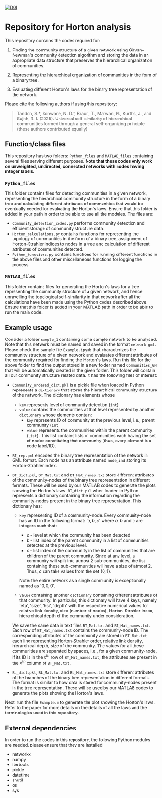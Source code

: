 [![DOI](https://zenodo.org/badge/DOI/10.5281/zenodo.15879191.svg)](https://doi.org/10.5281/zenodo.15879191)

# Repository for Horton analysis

This repository contains the codes required for:
1. Finding the community structure of a given network using Girvan-Newman's community detection algorithm and storing the data in an appropriate data structure that preserves the hierarchical organization of communities.

1. Representing the hierarchical organization of communities in the form of a binary tree.

1. Evaluating different Horton's laws for the binary tree representation of the network.

Please cite the following authors if using this repository:

>Tandon, S.\*, Sonwane, N. D.\*, Braun, T., Marwan, N., Kurths, J., and Sujith, R. I. (2025). Universal self-similarity of hierarchical
communities formed through a general self-organizing principle (these authors contributed equally).

## Function/class files

This repository has two folders: `Python_files` and `MATLAB_files` containing several files serving different purposes. **Note that these codes only work on unweighted, undirected, connected networks with nodes having integer labels.**

### `Python_files`

This folder contains files for detecting communities in a given network, representing the hierarchical community structure in the form of a binary tree and calculating different attributes of communities that would be eventually needed for evaluating the Horton's laws. Ensure that this folder is added in your path in order to be able to use all the modules. The files are:

* `Community_detection_codes.py` performs community detection and efficient storage of community structure data. 
* `Horton_calculations.py` contains functions for representing the topology of communities in the form of a binary tree, assignment of Horton-Strahler indices to nodes in a tree and calculation of different attributes of communities detected.
* `Python_functions.py` contains functions for running different functions in the above files and other miscellaneous functions for logging the process.

### `MATLAB_files`

This folder contains files for generating the Horton's laws for a tree representing the community structure of a given network, and hence unravelling the topological self-similarity in that network after all the calculations have been made using the Python codes described above. Ensure that this folder is added in your MATLAB path in order to be able to run the main code.


## Example usage

Consider a folder `sample_1` containing some sample network to be analysed. Note that this network must be named and saved in the format `network.gml`. Please check the sample file `Example.ipynb` that characterizes the community structure of a given network and evaluates different attributes of the community required for finding the Horton's laws. Run this file for the above folder to find the output stored in a new folder named `Communities_GN` that will be automatically created in the given folder. This folder will contain all our community structure related data. It has the following files of interest:

* `Community_ordered_dict.pkl` is a pickle file when loaded in Python represents a `dictionary` that stores the hierarchical community structure of the network. The dictionary has elements whose
    * `key` represents level of community detection (`int`)
    * `value` contains the communities at that level represented by another `dictionary` whose elements contain:
        * `key` represents ID of community at the previous level, i.e., parent community (`int`)
        * `value` represents the communities within the parent community (`list`). This list contains lists of communities each having the set of nodes constituting that community (thus, every element is a node label/ID).
* `BT_rep.gml` encodes the binary tree representation of the network in GML format. Each node has an attribute named `node_ind` storing its Horton-Strahler index.
* `BT_dict.pkl`, `BT_Mat.txt` and `BT_Mat_names.txt` store different attributes of the community-nodes of the binary tree representation in different formats. These will be used by our MATLAB codes to generate the plots showing the Horton's laws. `BT_dict.pkl` when loaded in Python represents a dictionary containing the information regarding the community-nodes present in the binary tree representation. This dictionary has:
    * `key` representing ID of a community-node. Every community-node has an ID in the following format:
    '$a,b,c$' where $a$, $b$ and $c$ are integers such that:
        * $a$ - level at which the community has been detected
        * $b$ - list index of the parent community in a list of communities detected at the previous level.
        * $c$ - list index of the community in the list of communities that are children of the parent community. Since at any level, a community will split into atmost 2 sub-communities, the list containing these sub-communities will have a size of atmost 2. Thus, $c$ can take values from the set $\{0,1\}$.
    
        Note: the entire network as a single community is exceptionally named as '$0,0,0$'.
    * `value` containing another `dictionary` containing different attributes of that community. In particular, this dictionary will have 4 keys, namely 'eta', 'size', 'hsi', 'depth' with the respective numerical values for relative link density, size (number of nodes), Horton-Strahler index, hierarchical depth of the community under consideration.

    We save the same data in text files `BT_Mat.txt` and `BT_Mat_names.txt`. Each row of `BT_Mat_names.txt` contains the community-node ID. The corresponding attributes of the community are stored in `BT_Mat.txt` each line representing Horton-Strahler order, relative link density, hierarchical depth, size of the community. The values for all these communities are separated by spaces, i.e., for a given community-node, if its ID is in the $x^{th}$ row of `BT_Mat_names.txt`, the attributes are present in the $x^{th}$ column of `BT_Mat.txt`.
* `BL_dict.pkl`, `BL_Mat.txt` and `BL_Mat_names.txt` store different attributes of the branches of the binary tree representation in different formats. The format is similar to how data is stored for community-nodes present in the tree representation. These will be used by our MATLAB codes to generate the plots showing the Horton's laws.

Next, run the file `Example.m` to generate the plot showing the Horton's laws. Refer to the paper for more details on the details of all the laws and the terminologies used in this repository.

## External dependencies

In order to run the codes in this repository, the following Python modules are needed, please ensure that they are installed.
* networkx
* numpy
* itertools
* pickle
* datetime
* shutil
* os
* sys

